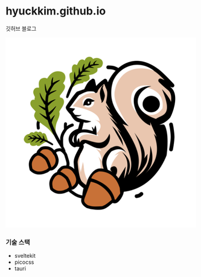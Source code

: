 # hyuckkim.github.io

깃허브 블로그

![rat](https://raw.githubusercontent.com/hyuckkim/hyuckkim.github.io/master/rat.svg)

### 기술 스택

-   sveltekit
-   picocss
-   tauri

